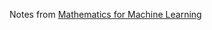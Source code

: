 Notes from [Mathematics for Machine Learning](https://github.com/mml-book/mml-book.github.io/blob/master/book/mml-book.pdf)

